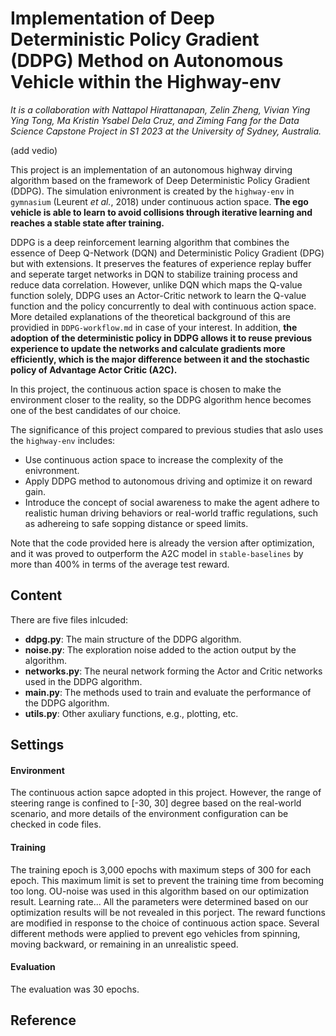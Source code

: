 # Implementation of Deep Deterministic Policy Gradient (DDPG) Method on Autonomous Vehicle within the Highway-env 

<div dir='ltr'>

*It is a collaboration with Nattapol Hirattanapan, Zelin Zheng, Vivian Ying Ying Tong, Ma Kristin Ysabel Dela Cruz, and Ziming Fang for the Data Science Capstone Project in S1 2023 at the University of Sydney, Australia.*

(add vedio)

This project is an implementation of an autonomous highway dirving algorithm based on the framework of Deep Deterministic Policy Gradient (DDPG). The simulation enivronment is created by the `highway-env` in `gymnasium` (Leurent *et al.*, 2018) under continuous action space. **The ego vehicle is able to learn to avoid collisions through iterative learning and reaches a stable state after training.**

DDPG is a deep reinforcement learning algorithm that combines the essence of Deep Q-Network (DQN) and Deterministic Policy Gradient (DPG) but with extensions. It preserves the features of experience replay buffer and seperate target networks in DQN to stabilize training process and reduce data correlation. However, unlike DQN which maps the Q-value function solely, DDPG uses an Actor-Critic network to learn the Q-value function and the policy concurrently to deal with continuous action space. More detailed explanations of the theoretical background of this are providied in `DDPG-workflow.md` in case of your interest. In addition, **the adoption of the deterministic policy in DDPG allows it to reuse previous experience to update the networks and calculate gradients more efficiently, which is the major difference between it and the stochastic policy of Advantage Actor Critic (A2C).**

In this project, the continuous action space is chosen to make the environment closer to the reality, so the DDPG algorithm hence becomes one of the best candidates of our choice. 

The significance of this project compared to previous studies that aslo uses the `highway-env` includes:

- Use continuous action space to increase the complexity of the enivronment.
- Apply DDPG method to autonomous driving and optimize it on reward gain.
- Introduce the concept of social awareness to make the agent adhere to realistic human driving behaviors or real-world traffic regulations, such as adhereing to safe sopping distance or speed limits.

Note that the code provided here is already the version after optimization, and it was proved to outperform the A2C model in `stable-baselines` by more than 400% in terms of the average test reward.

## Content

There are five files inlcuded:

- **ddpg.py**: The main structure of the DDPG algorithm.
- **noise.py**: The exploration noise added to the action output by the algorithm.
- **networks.py**: The neural network forming the Actor and Critic networks used in the DDPG algorithm.
- **main.py**: The methods used to train and evaluate the performance of the DDPG algorithm.
- **utils.py**: Other axuliary functions, e.g., plotting, etc.

## Settings

#### Environment
The continuous action sapce adopted in this project. However, the range of steering range is confined to [-30, 30] degree based on the real-world scenario, and more details of the environment configuration can be checked in code files.

#### Training
The training epoch is 3,000 epochs with maximum steps of 300 for each epoch. This maximum limit is set to prevent the training time from becoming too long.
OU-noise was used in this algorithm based on our optimization result. Learning rate... All the parameters were determined based on our optimization results will be not revealed in this porject.
The reward functions are modified in response to the choice of continuous action space. Several different methods were applied to prevent ego vehicles from spinning, moving backward, or remaining in an unrealistic speed.

#### Evaluation
The evaluation was 30 epochs.

## Reference

